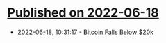 # [Published on 2022-06-18](index.md)

* [2022-06-18, 10:31:17](https://news.ycombinator.com/item?id=31788684) - [Bitcoin Falls Below $20k](https://www.coindesk.com/price/bitcoin/)
